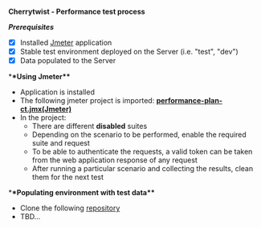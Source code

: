 **Cherrytwist - Performance test process**

**_Prerequisites_**

- [x] Installed [Jmeter](https://jmeter.apache.org/download_jmeter.cgi) application
- [x] Stable test environment deployed on the Server (i.e. "test", "dev")
- [x] Data populated to the Server

\***\*Using Jmeter\*\***

- Application is installed
- The following jmeter project is imported: **[performance-plan-ct.jmx(Jmeter)](./test/performance)**
- In the project:
  - There are different **disabled** suites
  - Depending on the scenario to be performed, enable the required suite and request
  - To be able to authenticate the requests, a valid token can be taken from the web application response of any request
  - After running a particular scenario and collecting the results, clean them for the next test

\***\*Populating environment with test data\*\***

- Clone the following [repository]()
- TBD...
